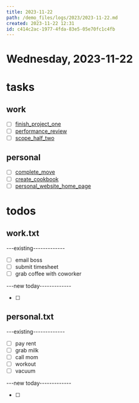 ```yaml
---
title: 2023-11-22
path: /demo_files/logs/2023/2023-11-22.md
created: 2023-11-22 12:31
id: c414c2ac-1977-4fda-83e5-05e70fc1c4fb
---
```


# Wednesday, 2023-11-22

# tasks

## work

-[ ] [finish_project_one](/demo_files/tasks/work/finish_project_one.md)  
-[ ] [performance_review](/demo_files/tasks/work/performance_review.md)  
-[ ] [scope_half_two](/demo_files/tasks/work/scope_half_two.md)

## personal

-[ ] [complete_move](/demo_files/tasks/personal/complete_move.md)  
-[ ] [create_cookbook](/demo_files/tasks/personal/create_cookbook.md)  
-[ ] [personal_website_home_page](/demo_files/tasks/personal/personal_website_home_page.md)

# todos

## work.txt

---existing-------------

-[ ] email boss  
-[ ] submit timesheet  
-[ ] grab coffee with coworker

---new today-------------

-[ ]

## personal.txt

---existing-------------

-[ ] pay rent  
-[ ] grab milk  
-[ ] call mom  
-[ ] workout  
-[ ] vacuum

---new today-------------

-[ ]
